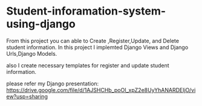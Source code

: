 # Student-inforamation-system-using-django
From this project you can able to Create ,Register,Update, and Delete student information. In this project I implemted Django Views and Django Urls,Django Models.

also I create necessary templates for register and update student information.

please refer my Django presentation:
  https://drive.google.com/file/d/1AJSHCHb_poOI_xpZ2e8UyYhANARDEIjO/view?usp=sharing
